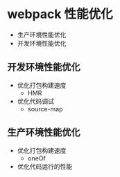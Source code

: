# webpack 性能优化
* 生产环境性能优化
* 开发环境性能优化

## 开发环境性能优化
* 优化打包构建速度
  * HMR
* 优化代码调试
  * source-map

## 生产环境性能优化
* 优化打包构建速度
  * oneOf
* 优化代码运行的性能